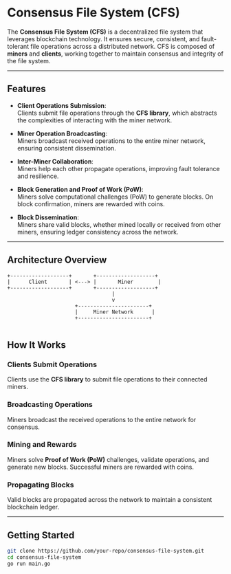 # Consensus File System (CFS)

The **Consensus File System (CFS)** is a decentralized file system that leverages blockchain technology. It ensures secure, consistent, and fault-tolerant file operations across a distributed network. CFS is composed of **miners** and **clients**, working together to maintain consensus and integrity of the file system.

---

## Features

- **Client Operations Submission**:  
  Clients submit file operations through the **CFS library**, which abstracts the complexities of interacting with the miner network.

- **Miner Operation Broadcasting**:  
  Miners broadcast received operations to the entire miner network, ensuring consistent dissemination.

- **Inter-Miner Collaboration**:  
  Miners help each other propagate operations, improving fault tolerance and resilience.

- **Block Generation and Proof of Work (PoW)**:  
  Miners solve computational challenges (PoW) to generate blocks. On block confirmation, miners are rewarded with coins.

- **Block Dissemination**:  
  Miners share valid blocks, whether mined locally or received from other miners, ensuring ledger consistency across the network.

---

## Architecture Overview

```text
+-------------------+       +-------------------+  
|      Client       | <---> |       Miner        |  
+-------------------+       +-------------------+  
                                  |  
                                  v  
                      +-----------------------+  
                      |     Miner Network      |  
                      +-----------------------+  


```

## How It Works

### Clients Submit Operations
Clients use the **CFS library** to submit file operations to their connected miners.

### Broadcasting Operations
Miners broadcast the received operations to the entire network for consensus.

### Mining and Rewards
Miners solve **Proof of Work (PoW)** challenges, validate operations, and generate new blocks. Successful miners are rewarded with coins.

### Propagating Blocks
Valid blocks are propagated across the network to maintain a consistent blockchain ledger.

---

## Getting Started


 ```bash
 git clone https://github.com/your-repo/consensus-file-system.git
 cd consensus-file-system
 go run main.go
```
